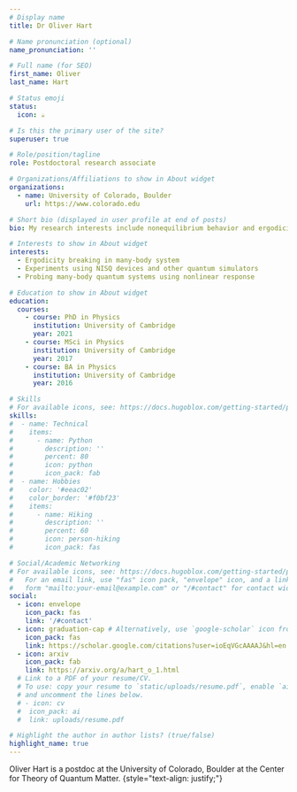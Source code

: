 ```yaml
---
# Display name
title: Dr Oliver Hart

# Name pronunciation (optional)
name_pronunciation: ''

# Full name (for SEO)
first_name: Oliver
last_name: Hart

# Status emoji
status:
  icon: ☕️

# Is this the primary user of the site?
superuser: true

# Role/position/tagline
role: Postdoctoral research associate

# Organizations/Affiliations to show in About widget
organizations:
  - name: University of Colorado, Boulder
    url: https://www.colorado.edu

# Short bio (displayed in user profile at end of posts)
bio: My research interests include nonequilibrium behavior and ergodicity breaking in many‑body system, and experiments using NISQ devices.

# Interests to show in About widget
interests:
  - Ergodicity breaking in many‑body system
  - Experiments using NISQ devices and other quantum simulators
  - Probing many‑body quantum systems using nonlinear response

# Education to show in About widget
education:
  courses:
    - course: PhD in Physics
      institution: University of Cambridge
      year: 2021
    - course: MSci in Physics
      institution: University of Cambridge
      year: 2017
    - course: BA in Physics
      institution: University of Cambridge
      year: 2016

# Skills
# For available icons, see: https://docs.hugoblox.com/getting-started/page-builder/#icons
skills:
#  - name: Technical
#    items:
#      - name: Python
#        description: ''
#        percent: 80
#        icon: python
#        icon_pack: fab
#  - name: Hobbies
#    color: '#eeac02'
#    color_border: '#f0bf23'
#    items:
#      - name: Hiking
#        description: ''
#        percent: 60
#        icon: person-hiking
#        icon_pack: fas

# Social/Academic Networking
# For available icons, see: https://docs.hugoblox.com/getting-started/page-builder/#icons
#   For an email link, use "fas" icon pack, "envelope" icon, and a link in the
#   form "mailto:your-email@example.com" or "/#contact" for contact widget.
social:
  - icon: envelope
    icon_pack: fas
    link: '/#contact'
  - icon: graduation-cap # Alternatively, use `google-scholar` icon from `ai` icon pack
    icon_pack: fas
    link: https://scholar.google.com/citations?user=ioEqVGcAAAAJ&hl=en
  - icon: arxiv
    icon_pack: fab
    link: https://arxiv.org/a/hart_o_1.html
  # Link to a PDF of your resume/CV.
  # To use: copy your resume to `static/uploads/resume.pdf`, enable `ai` icons in `params.yaml`,
  # and uncomment the lines below.
  # - icon: cv
  #  icon_pack: ai
  #  link: uploads/resume.pdf

# Highlight the author in author lists? (true/false)
highlight_name: true
---
```


Oliver Hart is a postdoc at the University of Colorado, Boulder at the Center for Theory of Quantum Matter.
{style="text-align: justify;"}
